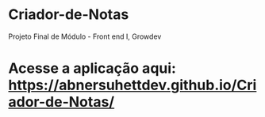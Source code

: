 # Criador-de-Notas

Projeto Final de Módulo - Front end I, Growdev

# Acesse a aplicação aqui: https://abnersuhettdev.github.io/Criador-de-Notas/
